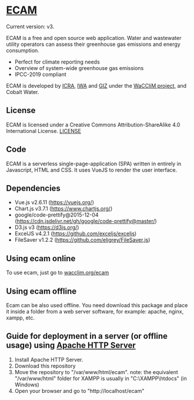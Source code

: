 # [ECAM](https://wacclim.org/ecam)
Current version: v3.

ECAM is a free and open source web application. Water and wastewater utility
operators can assess their greenhouse gas emissions and energy consumption.

- Perfect for climate reporting needs
- Overview of system-wide greenhouse gas emissions
- IPCC-2019 compliant

ECAM is developed by
[ICRA](https://icra.cat),
[IWA](https://www.iwa-network.org) and
[GIZ](https://www.giz.de/) under the
[WaCCliM project](https://wacclim.org/), and Cobalt Water.

## License
ECAM is licensed under a Creative Commons Attribution-ShareAlike 4.0
International License. [LICENSE](LICENSE)

## Code
ECAM is a serverless single-page-application (SPA) written in entirely in Javascript, HTML
and CSS. It uses VueJS to render the user interface.

## Dependencies
- Vue.js v2.6.11 (https://vuejs.org/)
- Chart.js v3.7.1 (https://www.chartjs.org/)
- google/code-prettify@2015-12-04 (https://cdn.jsdelivr.net/gh/google/code-prettify@master/)
- D3.js v3 (https://d3js.org/)
- ExcelJS v4.2.1 (https://github.com/exceljs/exceljs)
- FileSaver v1.2.2 (https://github.com/eligrey/FileSaver.js)

## Using ecam online
To use ecam, just go to [wacclim.org/ecam](https://wacclim.org/ecam)

## Using ecam offline
Ecam can be also used offline. You need download this package and place it
inside a folder from a web server software, for example: apache, nginx, xampp,
etc.

## Guide for deployment in a server (or offline usage) using [Apache HTTP Server](http://httpd.apache.org/)
1. Install Apache HTTP Server.
2. Download this repository
3. Move the repository to "/var/www/html/ecam".
   note: the equivalent "/var/www/html" folder for XAMPP is usually in "C:\XAMPP\htdocs" (in Windows)
4. Open your browser and go to "http://localhost/ecam"
